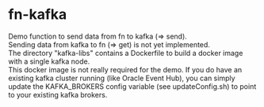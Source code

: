 # fn-kafka
Demo function to send data from fn to kafka (=> send).  
Sending data from kafka to fn (=> get) is not yet implemented.  
The directory "kafka-libs" contains a Dockerfile to build a docker image with a single kafka node.   
This docker image is not really required for the demo. If you do have an existing kafka cluster running (like Oracle Event Hub),
you can simply update the KAFKA_BROKERS config variable (see updateConfig.sh) to point to your existing kafka brokers.
